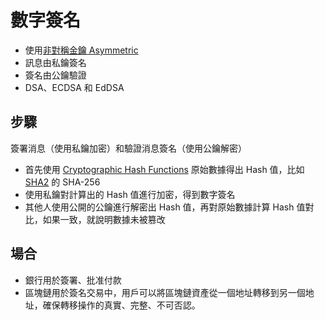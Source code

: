 # 數字簽名
- 使用[非對稱金鑰 Asymmetric](演算法/非對稱金鑰%20Asymmetric.md)
- 訊息由私鑰簽名
- 簽名由公鑰驗證
- DSA、ECDSA 和 EdDSA


## 步驟
簽署消息（使用私鑰加密）和驗證消息簽名（使用公鑰解密）
-  首先使用 [Cryptographic Hash Functions](演算法/Cryptographic%20Hash%20Functions.md) 原始數據得出 Hash 值，比如 [SHA2](演算法/SHA2.md) 的 SHA-256
-   使用私鑰對計算出的 Hash 值進行加密，得到數字簽名
-   其他人使用公開的公鑰進行解密出 Hash 值，再對原始數據計算 Hash 值對比，如果一致，就說明數據未被篡改

## 場合
- 銀行用於簽署、批准付款
- 區塊鏈用於簽名交易中，用戶可以將區塊鏈資產從一個地址轉移到另一個地址，確保轉移操作的真實、完整、不可否認。


